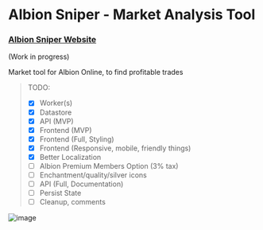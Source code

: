 # Albion Sniper - Market Analysis Tool
### [Albion Sniper Website](https://albionsniper.com/)
(Work in progress) 

Market tool for Albion Online, to find profitable trades

> TODO:
>  - [x] Worker(s)
>  - [x] Datastore
>  - [x] API (MVP)
>  - [x] Frontend (MVP)
>  - [x] Frontend (Full, Styling)
>  - [x] Frontend (Responsive, mobile, friendly things)
>  - [x] Better Localization
>  - [ ] Albion Premium Members Option (3% tax)
>  - [ ] Enchantment/quality/silver icons
>  - [ ] API (Full, Documentation)
>  - [ ] Persist State
>  - [ ] Cleanup, comments

![image](https://user-images.githubusercontent.com/84699546/141600680-33b8b684-86fd-4482-977e-7c1c75c1dda4.png)
